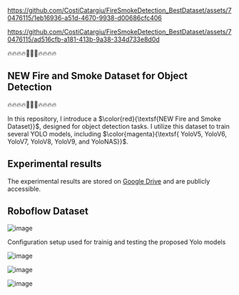 


https://github.com/CostiCatargiu/FireSmokeDetection_BestDataset/assets/70476115/1eb16936-a51d-4670-9938-d00686cfc406


https://github.com/CostiCatargiu/FireSmokeDetection_BestDataset/assets/70476115/ad516cfb-a181-413b-9a38-334d733e8d0d







:fire::fire::fire::fire::dash::dash::dash::fire::fire::fire::fire:
## NEW Fire and Smoke Dataset for Object Detection
:fire::fire::fire::fire::dash::dash::dash::fire::fire::fire::fire:

In this repository, I introduce a  $\color{red}{\textsf{NEW Fire and Smoke Dataset}}$, designed for object detection tasks. I utilize this dataset to train several YOLO models, including   $\color{magenta}{\textsf{ YoloV5, YoloV6, YoloV7, YoloV8, YoloV9, and YoloNAS}}$.


## Experimental results

The experimental results are stored on [Google Drive](https://drive.google.com/drive/folders/1yrOg-DV_fkiu2aWtRi6ftH_v4MGoTtEd?usp=drive_link) and are publicly accessible.

## Roboflow Dataset

![image](https://github.com/CostiCatargiu/FireSmokeDetection_BestDataset/assets/70476115/b3cf00bc-3e1a-458b-9318-4154131c6b32)

Configuration setup used for trainig and testing the proposed Yolo models

![image](https://github.com/CostiCatargiu/FireSmokeDetection_BestDataset/assets/70476115/c37788c8-1879-499c-8f44-c359821a965b)

![image](https://github.com/CostiCatargiu/FireSmokeDetection_BestDataset/assets/70476115/3b0121c9-8ba2-420a-aa1d-912ab4f59a38)

![image](https://github.com/CostiCatargiu/FireSmokeDetection_BestDataset/assets/70476115/95f7fc03-93e3-4991-9b73-fbcc0b911510)

